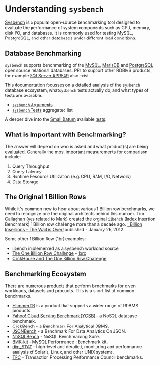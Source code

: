 # Understanding `sysbench`

[Sysbench](https://github.com/akopytov/sysbench/) is a popular open-source benchmarking tool designed to evaluate the performance of system components such as CPU, memory, disk I/O, and databases. It is commonly used for testing MySQL, PostgreSQL, and other databases under different load conditions.

## Database Benchmarking

`sysbench` supports benchmarking of the [MySQL](https://www.mysql.com), [MariaDB](https://mariadb.org/) and [PostgreSQL](https://postgres.org) open source relational databases. PRs to support other RDBMS products, for example [SQLServer #PR549](https://github.com/akopytov/sysbench/pull/549) also exist.

This documentation focusses on a detailed analysis of the `sysbench` database ecosystem, what`sysbench` tests actually do, and what types of tests are available.

- [`sysbench` Arguments](ARGS.md)
- [`sysbench` Tests](TESTS.md) aggregated list

A deeper dive into the [Small Datum](https://smalldatum.blogspot.com/) available [tests](SMALLDATUM.md).

## What is Important with Benchmarking?

The answer will depend on who is asked and what product(s) are being evaluated. Generally the most important measurements for comparison include:

1. Query Throughput
2. Query Latency
3. Runtime Resource Utilization (e.g. CPU, RAM, I/O, Network)
4. Data Storage

## The Original 1 Billion Rows

While it's common now to hear about various 1 Billion row benchmarks, we need to recognize one the original architects behind this number. Tim Callaghan (yes related to Mark) created the orginal `iibench` (Index Insertion Benchmark) 1 Billion row challenge more than a decade ago.  [1 Billion Insertions – The Wait is Over!](https://www.percona.com/blog/1-billion-insertions-the-wait-is-over/)  published - January 26, 2012.

Some other 1 Billion Row (1br) examples:

- [iibench implemented as a sysbench workload](https://mysqlperf.github.io/mysql/sysbench-iibench/) [source](https://github.com/Dmitree-Max/sysbench-iibench)
- [The One Billion Row Challenge](https://www.morling.dev/blog/one-billion-row-challenge/) - [1brc](https://github.com/gunnarmorling/1brc)
- [ClickHouse and The One Billion Row Challenge](https://clickhouse.com/blog/clickhouse-one-billion-row-challenge)

## Benchmarking Ecosystem

There are numerous products that perform benchmarks for given workloads, datasets and products. This is a short list of common benchmarks.

- [HammerDB](https://www.hammerdb.com/) is a product that supports a wider range of RDBMS products.
- [Yahoo! Cloud Serving Benchmark (YCSB)](https://ycsb.site) - a NoSQL database benchmark.
- [ClickBench](https://benchmark.clickhouse.com/) -  a Benchmark For Analytical DBMS.
- [JSONBench](https://jsonbench.com/) - a Benchmark For Data Analytics On JSON.
- [NoSQLBench](https://github.com/nosqlbench/nosqlbench) - NoSQL Benchmarking Suite.
- [BMK-kit](http://dimitrik.free.fr/blog/posts/mysql-perf-bmk-kit.html) - MySQL Performance : Benchmark kit.
- [dim_STAT](http://dimitrik.free.fr/) - high-level and detailed, monitoring and performance analysis of Solaris, Linux, and other UNIX systems.
- [TPC](https://www.tpc.org/) - Transaction Processing Performance Council benchmarks.
